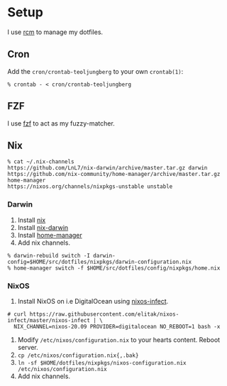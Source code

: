 # Setup

I use [rcm](http://github.com/thoughtbot/rcm) to manage my dotfiles.

## Cron

Add the `cron/crontab-teoljungberg` to your own `crontab(1)`:

```
% crontab - < cron/crontab-teoljungberg
```

## FZF

I use [fzf](http://github.com/junegunn/fzf) to act as my fuzzy-matcher.

## Nix

```
% cat ~/.nix-channels
https://github.com/LnL7/nix-darwin/archive/master.tar.gz darwin
https://github.com/nix-community/home-manager/archive/master.tar.gz home-manager
https://nixos.org/channels/nixpkgs-unstable unstable
```

### Darwin

1. Install [nix]
1. Install [nix-darwin]
1. Install [home-manager]
1. Add nix channels.

```
% darwin-rebuild switch -I darwin-config=$HOME/src/dotfiles/nixpkgs/darwin-configuration.nix
% home-manager switch -f $HOME/src/dotfiles/config/nixpkgs/home.nix
```

### NixOS

1. Install NixOS on i.e DigitalOcean using [nixos-infect].

  ```
  # curl https://raw.githubusercontent.com/elitak/nixos-infect/master/nixos-infect | \
    NIX_CHANNEL=nixos-20.09 PROVIDER=digitalocean NO_REBOOT=1 bash -x
  ```

1. Modify `/etc/nixos/configuration.nix` to your hearts content. Reboot server.
1. `cp /etc/nixos/configuration.nix{,.bak}`
1. `ln -sf $HOME/dotfiles/nixpkgs/nixos-configuration.nix /etc/nixos/configuration.nix`
1. Add nix channels.

[nix]: https://nixos.org/manual/nix/stable/#sect-macos-installation
[nix-darwin]: https://github.com/LnL7/nix-darwin
[home-manager]: https://github.com/nix-community/home-manager
[nixos-infect]: https://github.com/elitak/nixos-infect
